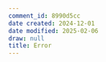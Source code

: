 ```yaml
---
comment_id: 8990d5cc
date created: 2024-12-01
date modified: 2025-02-06
draw: null
title: Error
---
```

